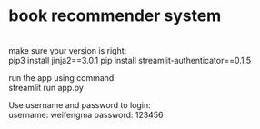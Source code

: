 # book recommender system
 </br>
make sure your version is right:  </br>
pip3 install jinja2==3.0.1
pip install streamlit-authenticator==0.1.5


run the app using command:  </br>
streamlit run app.py

Use username and password to login: </br>
username: weifengma
password: 123456
